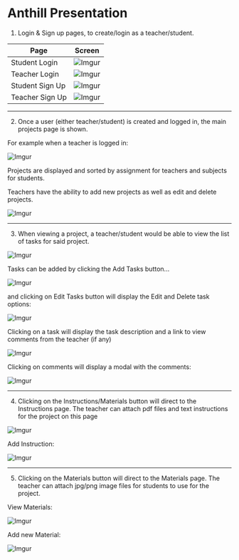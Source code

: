 # Anthill Presentation

1. Login & Sign up pages, to create/login as a teacher/student.

|Page| Screen |
|--|--|
| Student Login | ![Imgur](https://i.imgur.com/Dt6azDV.png) |
| Teacher Login | ![Imgur](https://i.imgur.com/fDeQxw8.png) |
| Student Sign Up| ![Imgur](https://i.imgur.com/oZfq9gn.png) |
| Teacher Sign Up| ![Imgur](https://i.imgur.com/ryRtWqy.png) |

* * * *
 
2. Once a user (either teacher/student) is created and logged in, the main projects page is shown.
 
For example when a teacher is logged in:

![Imgur](https://i.imgur.com/i31OCUZ.png)

Projects are displayed and sorted by assignment for teachers and subjects for students.

Teachers have the ability to add new projects as well as edit and delete projects.

![Imgur](https://i.imgur.com/AsO0QuD.png)

* * * *
 
3. When viewing a project, a teacher/student would be able to view the list of tasks for said project.
 
 ![Imgur](https://i.imgur.com/0mvL5E6.png)
 
Tasks can be added by clicking the Add Tasks button...

![Imgur](https://i.imgur.com/CZivUOH.png)

and clicking on Edit Tasks button will display the Edit and Delete task options:

![Imgur](https://i.imgur.com/xBaKnuN.png)

Clicking on a task will display the task description and a link to view comments from the teacher (if any)

![Imgur](https://i.imgur.com/qUV4j03.png)

Clicking on comments will display a modal with the comments:

![Imgur](https://i.imgur.com/geZ8Ta5.png)

* * * *

4. Clicking on the Instructions/Materials button will direct to the Instructions page. The teacher can attach pdf files and text instructions for the project on this page
 
 ![Imgur](https://i.imgur.com/PIrdJtA.png)

Add Instruction:

![Imgur](https://i.imgur.com/DLSYItL.png)

* * * *

5. Clicking on the Materials button will direct to the Materials page. The teacher can attach jpg/png image files for students to use for the project.

View Materials:

![Imgur](https://i.imgur.com/KZV7unm.png)

Add new Material:

![Imgur](https://i.imgur.com/aQAg2mW.png)
